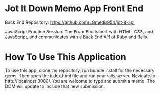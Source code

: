 # Jot It Down Memo App Front End

Back End Repository: https://github.com/LGmedia954/jot-it-api

JavaScript Practice Session. The Front End is built with HTML, CSS, and JavaScript, and communicates with a Back End API of Ruby and Rails.

# How To Use This Application

To use this app, clone the repository, run bundle install for the necessary gems. Then open the index.html file and run your rails server. Navigate to http://localhost:3000/. You are welcome to type and submit a memo. The DOM will update to include that new submission.
